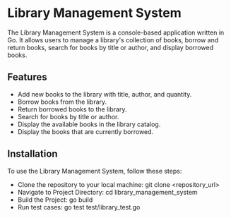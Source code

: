 # Library Management System

The Library Management System is a console-based application written in Go. It allows users to manage a library's collection of books, borrow and return books, search for books by title or author, and display borrowed books.

## Features
* Add new books to the library with title, author, and quantity.
* Borrow books from the library.
* Return borrowed books to the library.
* Search for books by title or author.
* Display the available books in the library catalog.
* Display the books that are currently borrowed.
## Installation
To use the Library Management System, follow these steps:
* Clone the repository to your local machine:
  git clone <repository_url>
* Navigate to Project Directory: cd library_management_system
* Build the Project: go build
* Run test cases: go test test/library_test.go
